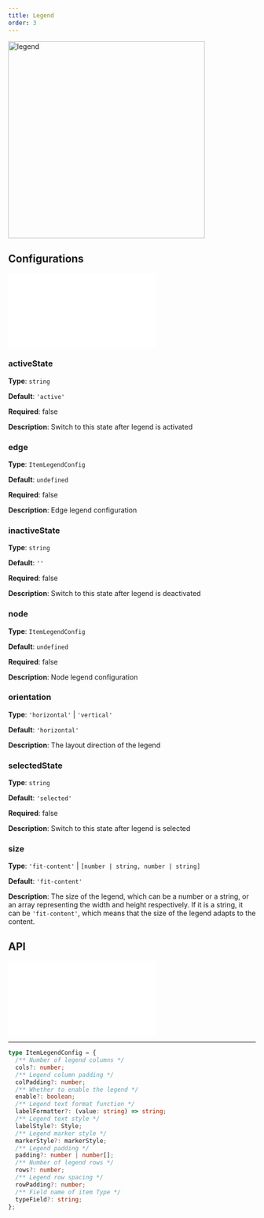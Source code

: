 ```yaml
---
title: Legend
order: 3
---
```


<img alt="legend" src="https://mdn.alipayobjects.com/huamei_qa8qxu/afts/img/A*5rwLT4o1Rd4AAAAAAAAAAAAADmJ7AQ/original" height='400'/>

## Configurations

<embed src="../../common/IPluginBaseConfig.en.md"></embed>

### activeState

**Type**: `string`

**Default**: `'active'`

**Required**: false

**Description**: Switch to this state after legend is activated

### edge

**Type**: `ItemLegendConfig`

**Default**: `undefined`

**Required**: false

**Description**: Edge legend configuration

### inactiveState

**Type**: `string`

**Default**: `''`

**Required**: false

**Description**: Switch to this state after legend is deactivated

### node

**Type**: `ItemLegendConfig`

**Default**: `undefined`

**Required**: false

**Description**: Node legend configuration

### orientation

**Type**: `'horizontal'` | `'vertical'`

**Default**: `'horizontal'`

**Description**: The layout direction of the legend

### selectedState

**Type**: `string`

**Default**: `'selected'`

**Required**: false

**Description**: Switch to this state after legend is selected

### size

**Type**: `'fit-content'` | `[number | string, number | string]`

**Default**: `'fit-content'`

**Description**: The size of the legend, which can be a number or a string, or an array representing the width and height respectively. If it is a string, it can be `'fit-content'`, which means that the size of the legend adapts to the content.

## API

<embed src="../../common/PluginAPIDestroy.en.md"></embed>

---

```ts
type ItemLegendConfig = {
  /** Number of legend columns */
  cols?: number;
  /** Legend column padding */
  colPadding?: number;
  /** Whether to enable the legend */
  enable?: boolean;
  /** Legend text format function */
  labelFormatter?: (value: string) => string;
  /** Legend text style */
  labelStyle?: Style;
  /** Legend marker style */
  markerStyle?: markerStyle;
  /** Legend padding */
  padding?: number | number[];
  /** Number of legend rows */
  rows?: number;
  /** Legend row spacing */
  rowPadding?: number;
  /** Field name of item Type */
  typeField?: string;
};
```
